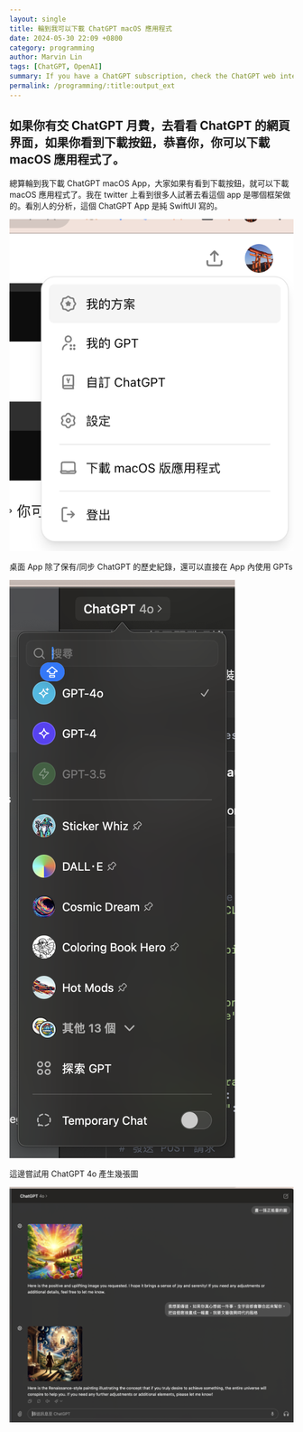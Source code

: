 ```yaml
---
layout: single
title: 輪到我可以下載 ChatGPT macOS 應用程式
date: 2024-05-30 22:09 +0800
category: programming
author: Marvin Lin
tags: [ChatGPT, OpenAI]
summary: If you have a ChatGPT subscription, check the ChatGPT web interface for a download button; if it’s available, you can download the macOS app. The app, built entirely with SwiftUI, syncs ChatGPT’s history and allows the use of GPTs directly within the app. The author also tried generating images using ChatGPT 4.0.
permalink: /programming/:title:output_ext
---
```


## 如果你有交 ChatGPT 月費，去看看 ChatGPT 的網頁界面，如果你看到下載按鈕，恭喜你，你可以下載 macOS 應用程式了。

總算輪到我下載 ChatGPT macOS App，大家如果有看到下載按鈕，就可以下載 macOS 應用程式了。我在 twitter 上看到很多人試著去看這個 app 是哪個框架做的。看別人的分析，這個 ChatGPT App 是純 SwiftUI 寫的。

![ChatGPT macOS App](/assets/programming/openai/can-download-chatgpt-on-macos.png)

桌面 App 除了保有/同步 ChatGPT 的歷史紀錄，還可以直接在 App 內使用 GPTs

![App 內可以使用 GPTs](/assets/programming/openai/gpts.png)

這邊嘗試用 ChatGPT 4o 產生幾張圖

![ChatGPT 4o 產生的圖](/assets/programming/openai/try-create-image.png)